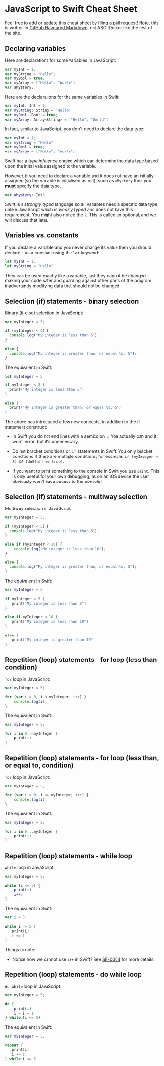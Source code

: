 # JavaScript to Swift Cheat Sheet

Feel free to add or update this cheat sheet by filing a pull request! Note, this is written in [GitHub Flavoured Markdown](https://github.github.com/gfm/), not ASCIIDoctor like the rest of the site.

## Declaring variables

Here are declarations for some variables in JavaScript:

```javascript
var myInt = 1;
var myString = "Hello";
var myBool = true;
var myArray = ["Hello", "World"]
var aMystery;
```

Here are the declarations for the same variables in Swift:

```swift
var myInt: Int = 1;
var myString: String = "Hello"
var myBool: Bool = true;
var myArray: Array<String> = ["Hello", "World"]
```

In fact, similar to JavaScript, you don't need to declare the data type:

```swift
var myInt = 1;
var myString = "Hello"
var myBool = true;
var myArray = ["Hello", "World"]
```

Swift has a *type inference* engine which can determine the data type based upon the inital value assigned to the variable.

However, if you need to declare a variable and it does not have an initially assigned (so the variable is initialised as `nil`), such as `aMystery` then you **must** specify the data type.

```swift
var aMystery: Int?
```

Swift is a *strongly typed* language so all variables need a specific data type, unlike JavaScript which is *weakly typed* and does not have this requirement. You might also notice the `?`. This is called an optional, and we will discuss that later.

## Variables vs. constants

If you declare a variable and you never change its value then you should declare it as a constant using the `let` keyword:

```swift
let myInt = 1;
let myString = "Hello"
```

They can be used exactly like a variable, just they cannot be changed - making your code safer and guarding against other parts of the program inadvertantly modifying data that should not be changed.

## Selection (if) statements - binary selection

Binary (if-else) selection in JavaScript:

```javascript
var myInteger = 5;

if (myInteger < 5) {
  console.log("My integer is less than 5");
}

else {
  console.log("My integer is greater than, or equal to, 5");
}
```

The equivalent in Swift:

```swift
let myInteger = 5

if myInteger < 5 {
  print("My integer is less than 5")
}

else {
  print("My integer is greater than, or equal to, 5")
}
```

The above has introduced a few new concepts, in addition to the if statement construct:

* In Swift you do not end lines with a semicolon `;`. You actually can and it won't error, but it's unnecessary.

* Do not bracket conditions on `if` statements in Swift. You only bracket conditions if there are multiple conditions, for example: `if (myInteger < 5) && (doStuff == true)`.

* If you want to print something to the console in Swift you use `print`. This is only useful for your own debugging, as on an iOS device the user obviously won't have access to the console!

## Selection (if) statements - multiway selection

Multiway selection in JavaScript:

```javascript
var myInteger = 5;

if (myInteger < 5) {
  console.log("My integer is less than 5");
}

else if (myInteger < 10) {
	console.log("My integer is less than 10");
}

else {
  console.log("My integer is greater than, or equal to, 5");
}

```

The equivalent in Swift:

```swift
var myInteger = 5
        
if myInteger < 5 {
   print("My integer is less than 5")
}
        
else if myInteger < 10 {
   print("My integer is less than 10")
}
        
else {
   print("My integer is greater than 10")
}
```

## Repetition (loop) statements - for loop (less than condition)

`for` loop in JavaScript:

```javascript
var myInteger = 5;

for (var i = 0; i < myInteger; i++) }
	console.log(i);
}
```

The equivalent in Swift:

```swift
var myInteger = 5;

for i in 0..<myInteger {
	print(i)
}
```

## Repetition (loop) statements - for loop (less than, or equal to, condition)

`for` loop in JavaScript:

```javascript
var myInteger = 5;

for (var i = 0; i <= myInteger; i++) }
	console.log(i);
}
```

The equivalent in Swift:

```swift
var myInteger = 5;

for i in 0...myInteger {
	print(i)
}
```

## Repetition (loop) statements - while loop

`while` loop in JavaScript:

```javascript
var myInteger = 5;

while (i <= 5) {
	print(i)
	i++;
}
```

The equivalent in Swift:

```swift
var i = 0
        
while i <= 5 {
   print(i)
   i += 1
}
```

Things to note:

* Notice how we cannot use `i++` in Swift? See [SE-0004](https://github.com/apple/swift-evolution/blob/master/proposals/0004-remove-pre-post-inc-decrement.md) for more details.

## Repetition (loop) statements - do while loop

`do while` loop in JavaScript:

```javascript
var myInteger = 5;

do {
	print(i)
	i = i + 1
} while (i <= 5)
```

The equivalent in Swift:

```swift
var myInteger = 5;
        
repeat {
   print(i)
   i += 1
} while i <= 5

```